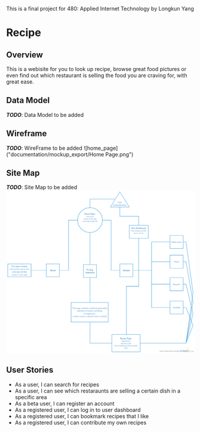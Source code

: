 This is a final project for 480: Applied Internet Technology by Longkun Yang
# Recipe

## Overview

This is a webisite for you to look up recipe, browse great food pictures or even find out which restaurant is selling the food you are craving for, with great ease.


## Data Model

___TODO___: Data Model to be added

## Wireframe

___TODO___: WireFrame to be added
![home_page]("documentation/mockup_export/Home Page.png")

## Site Map

___TODO___: Site Map to be added
![sitemap](documentation/sitemap.png)

## User Stories

- As a user, I can search for recipes
- As a user, I can see which restaraunts are selling a certain dish in a specific area
- As a beta user, I can register an account
- As a registered user, I can log in to user dashboard
- As a registered user, I can bookmark recipes that I like
- As a registered user, I can contribute my own recipes

